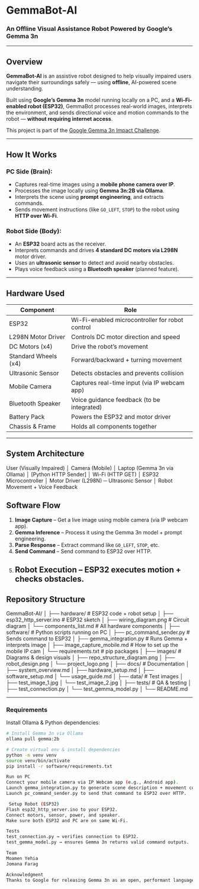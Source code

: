 # GemmaBot-AI 
### An Offline Visual Assistance Robot Powered by Google’s Gemma 3n

---

 ## Overview

**GemmaBot-AI** is an assistive robot designed to help visually impaired users navigate their surroundings safely — using **offline**, AI-powered scene understanding.

Built using **Google’s Gemma 3n** model running locally on a PC, and a **Wi-Fi-enabled robot (ESP32)**, GemmaBot processes real-world images, interprets the environment, and sends directional voice and motion commands to the robot — **without requiring internet access**.

This project is part of the [Google Gemma 3n Impact Challenge](https://ai.google.dev/gemma/impact-challenge).

---

## How It Works

###  PC Side (Brain):
- Captures real-time images using a **mobile phone camera over IP**.
- Processes the image locally using **Gemma 3n:2B via Ollama**.
- Interprets the scene using **prompt engineering**, and extracts commands.
- Sends movement instructions (like `GO_LEFT`, `STOP`) to the robot using **HTTP over Wi-Fi**.

### Robot Side (Body):
- An **ESP32** board acts as the receiver.
- Interprets commands and drives **4 standard DC motors via L298N** motor driver.
- Uses an **ultrasonic sensor** to detect and avoid nearby obstacles.
- Plays voice feedback using a **Bluetooth speaker** (planned feature).

---

## Hardware Used

| Component            | Role                                                       |
|----------------------|------------------------------------------------------------|
| ESP32                | Wi-Fi-enabled microcontroller for robot control            |
| L298N Motor Driver   | Controls DC motor direction and speed                      |
| DC Motors (x4)       | Drive the robot’s movement                                 |
| Standard Wheels (x4) | Forward/backward + turning movement                        |
| Ultrasonic Sensor    | Detects obstacles and prevents collision                   |
| Mobile Camera        | Captures real-time input (via IP webcam app)               |
| Bluetooth Speaker    | Voice guidance feedback (to be integrated)                 |
| Battery Pack         | Powers the ESP32 and motor driver                          |
| Chassis & Frame      | Holds all components together                              |

---

## System Architecture
User (Visually Impaired)
│
Camera (Mobile)
│
Laptop (Gemma 3n via Ollama)
│
[Python HTTP Sender]
│
Wi-Fi (HTTP GET)
│
ESP32 Microcontroller
│
Motor Driver (L298N) ─ Ultrasonic Sensor
│
Robot Movement + Voice Feedback

## Software Flow

1. **Image Capture** – Get a live image using mobile camera (via IP webcam app).
2. **Gemma Inference** – Process it using the Gemma 3n model + prompt engineering.
3. **Parse Response** – Extract command like `GO_LEFT`, `STOP`, etc.
4. **Send Command** – Send command to ESP32 over HTTP.
5. **Robot Execution** – ESP32 executes motion + checks obstacles.
   ---
   
 ##  Repository Structure
 GemmaBot-AI/
│
├── hardware/                     # ESP32 code + robot setup
│   ├── esp32_http_server.ino     # ESP32 sketch
│   ├── wiring_diagram.png        # Circuit diagram
│   └── components_list.md        # All hardware components
│
├── software/                     # Python scripts running on PC
│   ├── pc_command_sender.py      # Sends command to ESP32
│   ├── gemma_integration.py      # Runs Gemma + interprets image
│   ├── image_capture_mobile.md   # How to set up the mobile IP cam
│   └── requirements.txt          # pip packages
│
├── images/                       # Diagrams & design visuals
│   ├── repo_structure_diagram.png
│   ├── robot_design.png
│   └── project_logo.png
│
├── docs/                         # Documentation
│   ├── system_overview.md
│   ├── hardware_setup.md
│   ├── software_setup.md
│   └── usage_guide.md
│
├── data/                         # Test images
│   ├── test_image_1.jpg
│   └── test_image_2.jpg
│
├── tests/                        # QA & testing
│   ├── test_connection.py
│   └── test_gemma_model.py
│
└── README.md 


---

###  Requirements

Install Ollama & Python dependencies:
```bash
# Install Gemma 3n via Ollama
ollama pull gemma:2b

# Create virtual env & install dependencies
python -m venv venv
source venv/bin/activate
pip install -r software/requirements.txt

Run on PC
Connect your mobile camera via IP Webcam app (e.g., Android app).
Launch gemma_integration.py to generate scene description + movement command.
Launch pc_command_sender.py to send that command to ESP32 over HTTP.

 Setup Robot (ESP32)
Flash esp32_http_server.ino to your ESP32.
Connect motors, sensor, power, and speaker.
Make sure both ESP32 and PC are on same Wi-Fi.

Tests
test_connection.py → verifies connection to ESP32.
test_gemma_model.py → ensures Gemma 3n returns valid command outputs.

Team
Moamen Yehia 
Jomana Farag

Acknowledgment
Thanks to Google for releasing Gemma 3n as an open, performant language model — enabling real-world, privacy-respecting AI systems to come to life.

